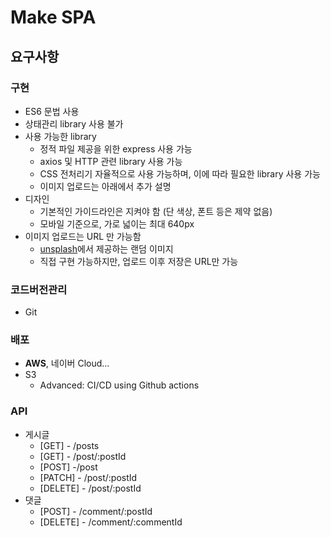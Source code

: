 # Make SPA

## 요구사항

### 구현

- ES6 문법 사용
- 상태관리 library 사용 불가
- 사용 가능한 library
  - 정적 파일 제공을 위한 express 사용 가능
  - axios 및 HTTP 관련 library 사용 가능
  - CSS 전처리기 자율적으로 사용 가능하며, 이에 따라 필요한 library 사용 가능
  - 이미지 업로드는 아래에서 추가 설명
- 디자인
  - 기본적인 가이드라인은 지켜야 함 (단 색상, 폰트 등은 제약 없음)
  - 모바일 기준으로, 가로 넓이는 최대 640px
- 이미지 업로드는 URL 만 가능함
  - [unsplash](https://unsplash.com/documentation#get-a-random-photo)에서 제공하는 랜덤 이미지
  - 직접 구현 가능하지만, 업로드 이후 저장은 URL만 가능

### 코드버전관리

- Git

### 배포

- **AWS**, 네이버 Cloud...
- S3
  - Advanced: CI/CD using Github actions

### API

- 게시글
  - [GET] - /posts
  - [GET] - /post/:postId
  - [POST] -/post
  - [PATCH] - /post/:postId
  - [DELETE] - /post/:postId
- 댓글
  - [POST] - /comment/:postId
  - [DELETE] - /comment/:commentId
